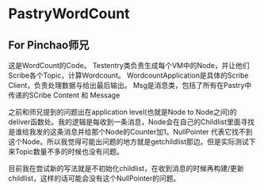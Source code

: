 # PastryWordCount

## For Pinchao师兄

这是WordCount的Code。
Testentry类负责生成每个VM中的Node，并让他们Scribe各个Topic，计算Wordcount。
WordcountApplication是具体的Scribe Client，负责处理数据与给出最后输出。
Msg是消息类，包括了所有在Pastry中传递的SCribe Content 和 Message

之前和师兄提到的问题出在application level(也就是Node to Node之间)的deliver函数处。我的逻辑是每收到一条消息，Node会在自己的Childlist里面寻找是谁给我发的这条消息并给那个Node的Counter加1。NullPointer 代表它找不到这个Node。所以我觉得可能出问题的地方就是getchildlist那边。但是实际测试下来Topic数量不多的时候也没有问题。

目前我在尝试新的写法就是不初始化childlist，在收到消息的时候再构建/更新childlist，这样的话可能会没有这个NullPointer的问题。
